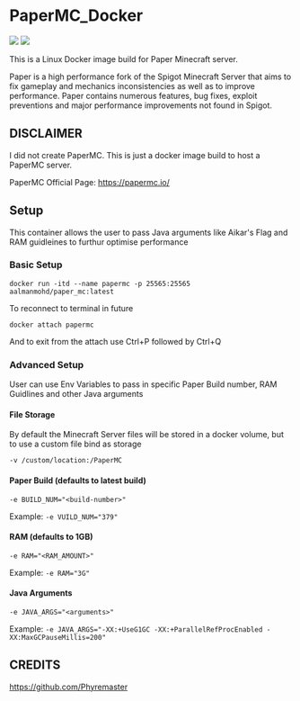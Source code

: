 # PaperMC_Docker

<a target="_blank" href="https://github.com/AalmanMohd/PaperMC_Docker"><img src="https://img.shields.io/github/last-commit/AalmanMohd/PaperMC_Docker" /></a> <a target="_blank" href="https://hub.docker.com/r/aalmanmohd/paper_mc"><img src="https://img.shields.io/docker/v/aalmanmohd/paper_mc/latest?label=docker%20image%20ver." /></a>

This is a Linux Docker image build for Paper Minecraft server.

Paper is a high performance fork of the Spigot Minecraft Server that aims to fix gameplay and mechanics inconsistencies as well as to improve performance. Paper contains numerous features, bug fixes, exploit preventions and major performance improvements not found in Spigot.

## DISCLAIMER
I did not create PaperMC. This is just a docker image build to host a PaperMC server.

PaperMC Official Page: https://papermc.io/

## Setup

This container allows the user to pass Java arguments like Aikar's Flag and RAM guidleines to furthur optimise performance

### Basic Setup

```docker run -itd --name papermc -p 25565:25565 aalmanmohd/paper_mc:latest```

To reconnect to terminal in future

```docker attach papermc```

And to exit from the attach use Ctrl+P followed by Ctrl+Q

### Advanced Setup

User can use Env Variables to pass in specific Paper Build number, RAM Guidlines and other Java arguments

#### File Storage

By default the Minecraft Server files will be stored in a docker volume, but to use a custom file bind as storage

```-v /custom/location:/PaperMC```


#### Paper Build (defaults to latest build)

```-e BUILD_NUM="<build-number>"```

Example:
```-e VUILD_NUM="379"```

#### RAM (defaults to 1GB)

```-e RAM="<RAM_AMOUNT>"```

Example:
```-e RAM="3G"```

#### Java Arguments

```-e JAVA_ARGS="<arguments>"```

Example:
```-e JAVA_ARGS="-XX:+UseG1GC -XX:+ParallelRefProcEnabled -XX:MaxGCPauseMillis=200"```


## CREDITS

https://github.com/Phyremaster
